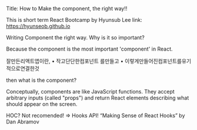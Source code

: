 Title: How to Make the component, the right way!!

This is short term React Bootcamp by Hyunsub Lee 
link: https://hyunseob.github.io

Writing Component the right way. Why is it so important?

Because the component is the most important 'component' in React.

잘만든리액트앱이란,
• 작고단단한컴포넌트 를만들고
• 이렇게만들어진컴포넌트를유기적으로연결한것

then what is the component?

Conceptually, components are like JavaScript functions. They accept arbitrary inputs (called "props")
and return React elements describing what should appear on the screen.

HOC? Not recomended! => Hooks API!
“Making Sense of React Hooks” by Dan Abramov